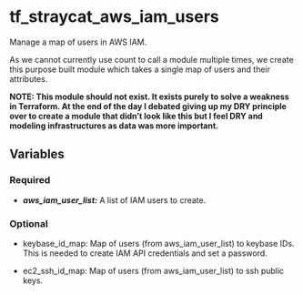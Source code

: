 # tf_straycat_aws_iam_users
Manage a map of users in AWS IAM.

As we cannot currently use count to call a module multiple times, we create this purpose built module which takes a single map of users and their attributes.

__NOTE: This module should not exist.  It exists purely to solve a weakness in Terraform.  At the end of the day I debated giving up my DRY principle over to create a module that didn’t look like this but I feel DRY and modeling infrastructures as data was more important.__

## Variables
### Required
* ___aws_iam_user_list:___ A list of IAM users to create.

### Optional
* keybase_id_map: Map of users (from aws_iam_user_list) to keybase IDs.  This is needed to create IAM API credentials and set a password.

* ec2_ssh_id_map: Map of users (from aws_iam_user_list) to ssh public keys.

